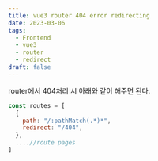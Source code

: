 ```yaml
---
title: vue3 router 404 error redirecting
date: 2023-03-06
tags:
  - Frontend
  - vue3
  - router
  - redirect
draft: false
---
```

router에서 404처리 시 아래와 같이 해주면 된다.

```javascript
const routes = [
  {
    path: "/:pathMatch(.*)*",
    redirect: "/404",
  },
  ....//route pages
]
```